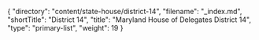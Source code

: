 {
  "directory": "content/state-house/district-14",
  "filename": "_index.md",
  "shortTitle": "District 14",
  "title": "Maryland House of Delegates District 14",
  "type": "primary-list",
  "weight": 19
}
